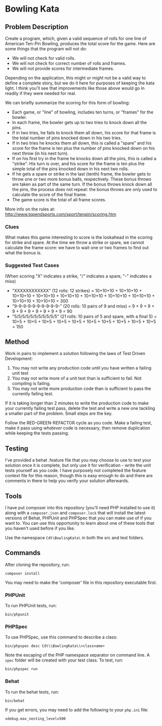 # Bowling Kata

##  Problem Description
   
Create a program, which, given a valid sequence of rolls for one line of American Ten-Pin Bowling, produces the total score for the game. Here are some things that the program will not do:
   
 - We will not check for valid rolls.
 - We will not check for correct number of rolls and frames.
 - We will not provide scores for intermediate frames. 
   
Depending on the application, this might or might not be a valid way to define a complete story, but we do it here for purposes of keeping the kata light. I think you'll see that improvements like those above would go in readily if they were needed for real.
   
We can briefly summarize the scoring for this form of bowling:

 - Each game, or "line" of bowling, includes ten turns, or "frames" for the bowler.
 - In each frame, the bowler gets up to two tries to knock down all the pins.
 - If in two tries, he fails to knock them all down, his score for that frame is the total number of pins knocked down in his two tries.
 - If in two tries he knocks them all down, this is called a "spare" and his score for the frame is ten plus the number of pins knocked down on his next throw (in his next turn).
 - If on his first try in the frame he knocks down all the pins, this is called a "strike". His turn is over, and his score for the frame is ten plus the simple total of the pins knocked down in his next two rolls.
 - If he gets a spare or strike in the last (tenth) frame, the bowler gets to throw one or two more bonus balls, respectively. These bonus throws are taken as part of the same turn. If the bonus throws knock down all the pins, the process does not repeat: the bonus throws are only used to calculate the score of the final frame.
 - The game score is the total of all frame scores. 

More info on the rules at: <http://www.topendsports.com/sport/tenpin/scoring.htm>

### Clues

What makes this game interesting to score is the lookahead in the scoring for strike and spare. At the time we throw a strike or spare, we cannot calculate the frame score: we have to wait one or two frames to find out what the bonus is.

### Suggested Test Cases

(When scoring "X" indicates a strike, "/" indicates a spare, "-" indicates a miss)

 - "XXXXXXXXXXXX" (12 rolls: 12 strikes) = 10+10+10 + 10+10+10 + 10+10+10 + 10+10+10 + 10+10+10 + 10+10+10 + 10+10+10 + 10+10+10 + 10+10+10 + 10+10+10 = 300
 - "9-9-9-9-9-9-9-9-9-9-" (20 rolls: 10 pairs of 9 and miss) = 9 + 9 + 9 + 9 + 9 + 9 + 9 + 9 + 9 + 9 = 90
 - "5/5/5/5/5/5/5/5/5/5/5" (21 rolls: 10 pairs of 5 and spare, with a final 5) = 10+5 + 10+5 + 10+5 + 10+5 + 10+5 + 10+5 + 10+5 + 10+5 + 10+5 + 10+5 = 150 

## Method

Work in pairs to implement a solution following the laws of Test Driven Development:

1. You may not write any production code until you have written a failing unit test
2. You may not write more of a unit test than is sufficient to fail. Not compiling is failing.
3. You may not write more production code than is sufficient to pass the currently failing test.

If it is taking longer than 2 minutes to write the production code to make your currently failing test pass, delete the
test and write a new one tackling a smaller part of the problem. Small steps are the key.

Follow the RED-GREEN-REFACTOR cycle as you code. Make a failing test, make it pass using _whatever_ code is necessary,
then remove duplication while keeping the tests passing.

## Testing

I've provided a behat .feature file that you may choose to use to test your solution once it is complete, but only use
it for verification - write the unit tests yourself as you code. I have purposely not completed the feature context file
for this reason, though this is easy enough to do and there are comments in there to help you verify your solution
afterwards.

## Tools

I have put composer into this repository (you'll need PHP installed to use it) along with a `composer.json` and
`composer.lock` that will install the latest versions of Behat, PHPUnit and PHPSpec that you can make use of if you want
to. You can use this opportunity to learn about one of these tools that you haven't used before if you like.

Use the namespace `Cdt\BowlingKata\` in both the src and test folders.

## Commands

After cloning the repository, run:

    composer install
    
You may need to make the 'composer' file in this repository executable first.

### PHPUnit

To run PHPUnit tests, run:

    bin/phpunit

### PHPSpec

To use PHPSpec, use this command to describe a class:

    bin/phpspec desc Cdt\\BowlingKata\\<classname>

Note the escaping of the PHP namespace separator on command line. A `spec` folder will be created with your test class.
To test, run:

    bin/phpspec run
    
### Behat

To run the behat tests, run:

    bin/behat

If you get errors, you may need to add the following to your `php.ini` file:

    xdebug.max_nesting_level=500
